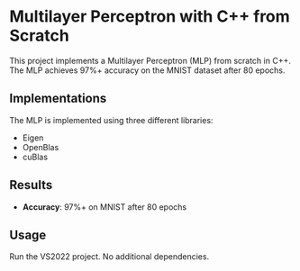 # Multilayer Perceptron with C++ from Scratch

This project implements a Multilayer Perceptron (MLP) from scratch in C++. The MLP achieves 97%+ accuracy on the MNIST dataset after 80 epochs.

## Implementations

The MLP is implemented using three different libraries:
- Eigen
- OpenBlas
- cuBlas

## Results

- **Accuracy**: 97%+ on MNIST after 80 epochs

## Usage

Run the VS2022 project. No additional dependencies.